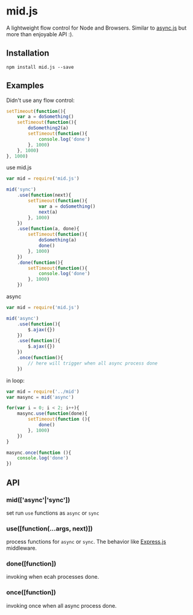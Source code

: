 # mid.js

A lightweight flow control for Node and Browsers. Similar to [async.js](https://github.com/caolan/async) but more than enjoyable API :).

## Installation
	npm install mid.js --save

## Examples
Didn't use any flow control:

```js
setTimeout(function(){
	var a = doSomething()
	setTimeout(function(){
		doSomething2(a)
		setTimeout(function(){
			console.log('done')
		}, 1000)
	}, 1000)
}, 1000)
```

use mid.js

```js
var mid = require('mid.js')

mid('sync')
	.use(function(next){
		setTimeout(function(){
			var a = doSomething()
			next(a)
		}, 1000)
	})
	.use(function(a, done){
		setTimeout(function(){
			doSomething(a)
			done()
		}, 1000)
	})
	.done(function(){
		setTimeout(function(){
			console.log('done')
		}, 1000)
	})
```

async
```js
var mid = require('mid.js')

mid('async')
	.use(function(){
		$.ajax({})
	})
	.use(function(){
		$.ajax({})
	})
	.once(function(){
		// here will trigger when all async process done
	})
```

in loop:

```js
var mid = require('../mid')
var masync = mid('async')

for(var i = 0; i < 2; i++){
    masync.use(function(done){
        setTimeout(function (){
            done()
        }, 1000)
    })
}

masync.once(function (){
    console.log('done')
})
```


## API

### mid(['async'|'sync'])
set run `use` functions as `async` or `sync`

### use([function(...args, next)])
process functions for `async` or `sync`.
The behavior like [Express.js](http://expressjs.com/guide/using-middleware.html) middleware.

### done([function])
invoking when ecah processes done.

### once([function])
invoking once when all async process done.